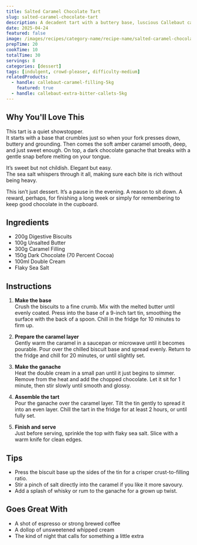 ```yaml
---
title: Salted Caramel Chocolate Tart
slug: salted-caramel-chocolate-tart
description: A decadent tart with a buttery base, luscious Callebaut caramel filling, and rich dark chocolate topping—finished with a sprinkle of sea salt.
date: 2025-04-24
featured: false
image: /images/recipes/category-name/recipe-name/salted-caramel-chocolate-tart.webp
prepTime: 20
cookTime: 10
totalTime: 30
servings: 8
categories: [dessert]
tags: [indulgent, crowd-pleaser, difficulty-medium]
relatedProducts:
  - handle: callebaut-caramel-filling-5kg
    featured: true
  - handle: callebaut-extra-bitter-callets-5kg
---
```


## Why You'll Love This

This tart is a quiet showstopper.  
It starts with a base that crumbles just so when your fork presses down, buttery and grounding. Then comes the soft amber caramel smooth, deep, and just sweet enough. On top, a dark chocolate ganache that breaks with a gentle snap before melting on your tongue.

It’s sweet but not childish. Elegant but easy.  
The sea salt whispers through it all, making sure each bite is rich without being heavy.

This isn’t just dessert. It’s a pause in the evening. A reason to sit down. A reward, perhaps, for finishing a long week or simply for remembering to keep good chocolate in the cupboard.

## Ingredients

- 200g Digestive Biscuits  
- 100g Unsalted Butter  
- 300g Caramel Filling  
- 150g Dark Chocolate (70 Percent Cocoa)  
- 100ml Double Cream  
- Flaky Sea Salt  

## Instructions

1. **Make the base**  
   Crush the biscuits to a fine crumb. Mix with the melted butter until evenly coated. Press into the base of a 9-inch tart tin, smoothing the surface with the back of a spoon. Chill in the fridge for 10 minutes to firm up.

2. **Prepare the caramel layer**  
   Gently warm the caramel in a saucepan or microwave until it becomes pourable. Pour over the chilled biscuit base and spread evenly. Return to the fridge and chill for 20 minutes, or until slightly set.

3. **Make the ganache**  
   Heat the double cream in a small pan until it just begins to simmer. Remove from the heat and add the chopped chocolate. Let it sit for 1 minute, then stir slowly until smooth and glossy.

4. **Assemble the tart**  
   Pour the ganache over the caramel layer. Tilt the tin gently to spread it into an even layer. Chill the tart in the fridge for at least 2 hours, or until fully set.

5. **Finish and serve**  
   Just before serving, sprinkle the top with flaky sea salt. Slice with a warm knife for clean edges.

## Tips

- Press the biscuit base up the sides of the tin for a crisper crust-to-filling ratio.  
- Stir a pinch of salt directly into the caramel if you like it more savoury.  
- Add a splash of whisky or rum to the ganache for a grown up twist.

## Goes Great With

- A shot of espresso or strong brewed coffee  
- A dollop of unsweetened whipped cream  
- The kind of night that calls for something a little extra